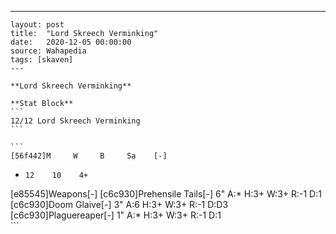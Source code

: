 ---
    layout: post
    title:  "Lord Skreech Verminking"
    date:   2020-12-05 00:00:00
    source: Wahapedia
    tags: [skaven]
    ---
    
    **Lord Skreech Verminking**
    
    **Stat Block**
    ```
    12/12 Lord Skreech Verminking
    ```
    
    ```
    [56f442]M     W     B     Sa    [-]
*     12    10    4+    
[e85545]Weapons[-]
[c6c930]Prehensile Tails[-]
6"     A:*    H:3+   W:3+   R:-1   D:1   
[c6c930]Doom Glaive[-]
3"     A:6    H:3+   W:3+   R:-1   D:D3  
[c6c930]Plaguereaper[-]
1"     A:*    H:3+   W:3+   R:-1   D:1   
    ```
    
    
    